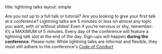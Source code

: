 title: lightning talks
layout: simple

Are you not up to a full talk or tutorial? Are you looking to give your first talk at a conference? Lightning talks are 5 minutes or less on almost any topic you want, with or without slides! Even if you’re nervous or shy, remember: it’s a MAXIMUM of 5 minutes. Every day of the conference will feature a lightning talk slot at the end of the day. Sign-ups will happen **during the conference**.
Please note: While lightning talks are informal and flexible, they must still adhere to the conference's <a href="../../conduct/code_of_conduct" class="pages-links">Code of Conduct</a>
